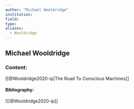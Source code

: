 ```yaml
---
author: "Michael Wooldridge"
institution:
field:
type:
aliases:
  - Wooldridge
---
```


## Michael Wooldridge

### Content:
[[@Wooldridge2020-ip|The Road To Conscious Machines]]

#### Bibliography:

![[@Wooldridge2020-ip]]